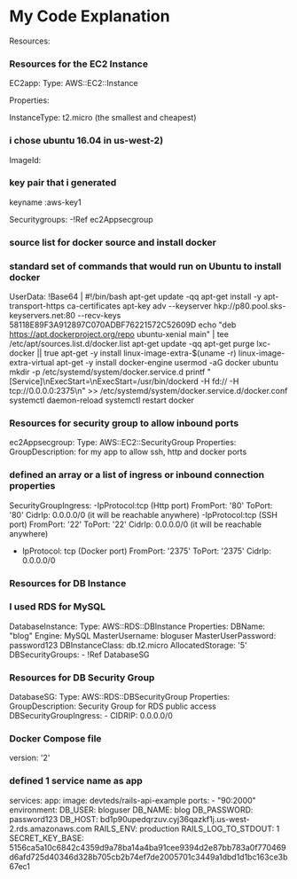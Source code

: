 # My Code Explanation

Resources:

### Resources for the EC2 Instance

  EC2app:
Type: AWS::EC2::Instance

Properties: 

InstanceType: t2.micro (the smallest and cheapest)

### i chose ubuntu 16.04 in us-west-2)

ImageId: 

### key pair that i generated

keyname :aws-key1 


Securitygroups:
-!Ref ec2Appsecgroup

### source list for docker source and install docker
### standard set of commands that would run on Ubuntu to install docker

UserData: !Base64 |
        #!/bin/bash
        apt-get update -qq
        apt-get install -y apt-transport-https ca-certificates
        apt-key adv --keyserver hkp://p80.pool.sks-keyservers.net:80 --recv-keys 58118E89F3A912897C070ADBF76221572C52609D
        echo "deb https://apt.dockerproject.org/repo ubuntu-xenial main" | tee /etc/apt/sources.list.d/docker.list
        apt-get update -qq
        apt-get purge lxc-docker || true
        apt-get -y install linux-image-extra-$(uname -r) linux-image-extra-virtual
        apt-get -y install docker-engine
        usermod -aG docker ubuntu
        mkdir -p /etc/systemd/system/docker.service.d
        printf "[Service]\nExecStart=\nExecStart=/usr/bin/dockerd -H fd:// -H tcp://0.0.0.0:2375\n" >>  /etc/systemd/system/docker.service.d/docker.conf
        systemctl daemon-reload
        systemctl restart docker

### Resources for security group to allow inbound ports

ec2Appsecgroup:
Type: AWS::EC2::SecurityGroup
Properties:
GroupDescription: for my app to allow ssh, http and docker ports

### defined an array or a list of ingress or inbound connection properties

SecurityGroupIngress: 
-IpProtocol:tcp (Http port)
FromPort: '80' 
ToPort: '80'
CidrIp: 0.0.0.0/0 (it will be reachable anywhere)
-IpProtocol:tcp (SSH port)
FromPort: '22' 
ToPort: '22'
CidrIp: 0.0.0.0/0 (it will be reachable anywhere)
- IpProtocol: tcp (Docker port) 
        FromPort: '2375'
        ToPort: '2375'
        CidrIp: 0.0.0.0/0

### Resources for DB Instance
### I used RDS for MySQL

 DatabaseInstance:
    Type: AWS::RDS::DBInstance
    Properties:
      DBName: "blog"
      Engine: MySQL
      MasterUsername: bloguser
      MasterUserPassword: password123
      DBInstanceClass: db.t2.micro
      AllocatedStorage: '5'
      DBSecurityGroups:
        - !Ref DatabaseSG

### Resources for DB Security Group

  DatabaseSG:
    Type: AWS::RDS::DBSecurityGroup
    Properties:
      GroupDescription: Security Group for RDS public access
      DBSecurityGroupIngress:
        - CIDRIP: 0.0.0.0/0

### Docker Compose file

version: '2'
### defined 1 service name as app
services:
  app:
    image: devteds/rails-api-example
    ports:
      - "90:2000"
    environment:
      DB_USER: bloguser
      DB_NAME: blog
      DB_PASSWORD: password123
      DB_HOST: bd1p90upedqrzuv.cyj36qazkf1j.us-west-2.rds.amazonaws.com
      RAILS_ENV: production
      RAILS_LOG_TO_STDOUT: 1
      SECRET_KEY_BASE: 5156ca5a10c6842c4359d9a78ba14a4ba91cee9394d2e87bb783a0f770469d6afd725d40346d328b705cb2b74ef7de2005701c3449a1dbd1d1bc163ce3b67ec1
